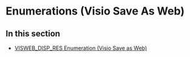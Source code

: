 
# Enumerations (Visio Save As Web)

## In this section


-  [VISWEB_DISP_RES Enumeration (Visio Save as Web)](b1de6074-da6b-9930-af03-890d1d9ac59a.md)
    
